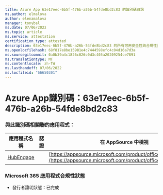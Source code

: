 ```yaml
---
title: Azure App 63e17eec-6b5f-476b-a26b-54fde8bd2c83 的識別碼資訊
ms.author: elmalova
author: elenamalova
manager: tonybal
ms.date: 07/06/2022
ms.topic: article
ms.service: attestation
certification_type: attested
description: 63e17eec-6b5f-476b-a26b-54fde8bd2c83 的所有可用安全性與合規性資訊。
ms.openlocfilehash: 68f817e8be15981e4c7444598efc4c04d16a7d3a
ms.sourcegitcommit: 0a0b39a4c1826c026c0d3c405a20209254ce7891
ms.translationtype: MT
ms.contentlocale: zh-TW
ms.lasthandoff: 07/06/2022
ms.locfileid: "66650301"
---
```

# <a name="azure-app-id-63e17eec-6b5f-476b-a26b-54fde8bd2c83"></a>Azure App識別碼：63e17eec-6b5f-476b-a26b-54fde8bd2c83


### <a name="apps-associated-with-this-id"></a>與此識別碼相關聯的應用程式：
| **應用程式名稱** | **認證** | **在 AppSource 中檢視** |
|--------------|---------------|-----------------------|
| [HubEngage](../forward/WA200003668.md) |  | [https://appsource.microsoft.com/product/office/WA200003668](https://appsource.microsoft.com/product/office/WA200003668) |

### <a name="microsoft-365-app-compliance-status"></a>Microsoft 365 應用程式合規性狀態
- 發行者證明狀態：已完成
